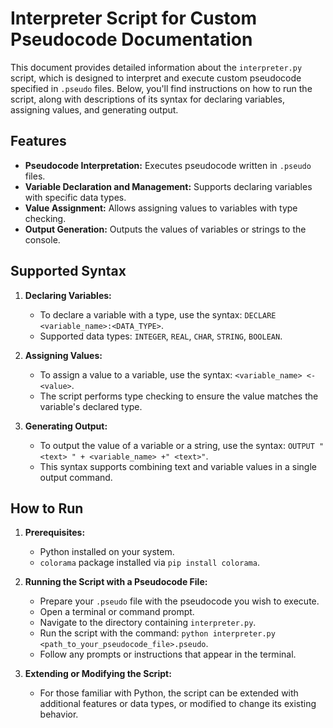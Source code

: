 
# Interpreter Script for Custom Pseudocode Documentation

This document provides detailed information about the `interpreter.py` script, which is designed to interpret and execute custom pseudocode specified in `.pseudo` files. Below, you'll find instructions on how to run the script, along with descriptions of its syntax for declaring variables, assigning values, and generating output.

## Features

- **Pseudocode Interpretation:** Executes pseudocode written in `.pseudo` files.
- **Variable Declaration and Management:** Supports declaring variables with specific data types.
- **Value Assignment:** Allows assigning values to variables with type checking.
- **Output Generation:** Outputs the values of variables or strings to the console.

## Supported Syntax

1. **Declaring Variables:**
   - To declare a variable with a type, use the syntax: `DECLARE <variable_name>:<DATA_TYPE>`.
   - Supported data types: `INTEGER`, `REAL`, `CHAR`, `STRING`, `BOOLEAN`.

2. **Assigning Values:**
   - To assign a value to a variable, use the syntax: `<variable_name> <- <value>`.
   - The script performs type checking to ensure the value matches the variable's declared type.

3. **Generating Output:**
   - To output the value of a variable or a string, use the syntax: `OUTPUT "<text> " + <variable_name> +" <text>"`.
   - This syntax supports combining text and variable values in a single output command.

## How to Run

1. **Prerequisites:**
   - Python installed on your system.
   - `colorama` package installed via `pip install colorama`.

2. **Running the Script with a Pseudocode File:**
   - Prepare your `.pseudo` file with the pseudocode you wish to execute.
   - Open a terminal or command prompt.
   - Navigate to the directory containing `interpreter.py`.
   - Run the script with the command: `python interpreter.py <path_to_your_pseudocode_file>.pseudo`.
   - Follow any prompts or instructions that appear in the terminal.

3. **Extending or Modifying the Script:**
   - For those familiar with Python, the script can be extended with additional features or data types, or modified to change its existing behavior.
